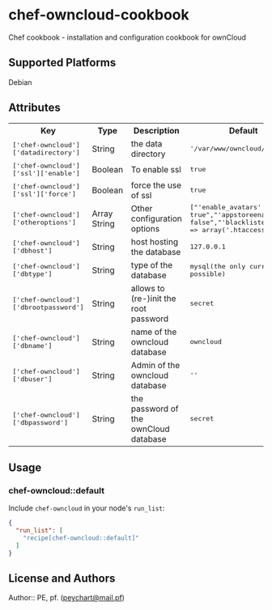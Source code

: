 # chef-owncloud-cookbook

 Chef cookbook - installation and configuration cookbook for ownCloud

## Supported Platforms

 Debian

## Attributes

<table>
  <tr>
    <th>Key</th>
    <th>Type</th>
    <th>Description</th>
    <th>Default</th>
  </tr>
  <tr>
    <td><tt>['chef-owncloud']['datadirectory']</tt></td>
    <td>String</td>
    <td>the data directory</td>
    <td><tt>'/var/www/owncloud/data'</tt></td>
  </tr>
  <tr>
    <td><tt>['chef-owncloud']['ssl']['enable']</tt></td>
    <td>Boolean</td>
    <td>To enable ssl</td>
    <td><tt>true</tt></td>
  </tr>
  <tr>
    <td><tt>['chef-owncloud']['ssl']['force']</tt></td>
    <td>Boolean</td>
    <td>force the use of ssl</td>
    <td><tt>true</tt></td>
  </tr>
  <tr>
    <td><tt>['chef-owncloud']['otheroptions']</tt></td>
    <td>Array String</td>
    <td>Other configuration options</td>
    <td><tt>["'enable_avatars' => true","'appstoreenabled' => false","'blacklisted_files' => array('.htaccess')"]</tt></td>
  </tr>
  <tr>
    <td><tt>['chef-owncloud']['dbhost']</tt></td>
    <td>String</td>
    <td>host hosting the database</td>
    <td><tt>127.0.0.1</tt></td>
  </tr>
  <tr>
    <td><tt>['chef-owncloud']['dbtype']</tt></td>
    <td>String</td>
    <td>type of the database</td>
    <td><tt>mysql(the only currently possible)</tt></td>
  </tr>
  <tr>
    <td><tt>['chef-owncloud']['dbrootpassword']</tt></td>
    <td>String</td>
    <td>allows to (re-)init the root password</td>
    <td><tt>secret</tt></td>
  </tr>
  <tr>
    <td><tt>['chef-owncloud']['dbname']</tt></td>
    <td>String</td>
    <td>name of the owncloud database</td>
    <td><tt>owncloud</tt></td>
  </tr>
  <tr>
    <td><tt>['chef-owncloud']['dbuser']</tt></td>
    <td>String</td>
    <td>Admin of the owncloud database</td>
    <td><tt>''</tt></td>
  </tr>
  <tr>
    <td><tt>['chef-owncloud']['dbpassword']</tt></td>
    <td>String</td>
    <td>the password of the ownCloud database</td>
    <td><tt>secret</tt></td>
  </tr>
</table>

## Usage

### chef-owncloud::default

Include `chef-owncloud` in your node's `run_list`:

```json
{
  "run_list": [
    "recipe[chef-owncloud::default]"
  ]
}
```

## License and Authors

Author:: PE, pf. (<peychart@mail.pf>)
